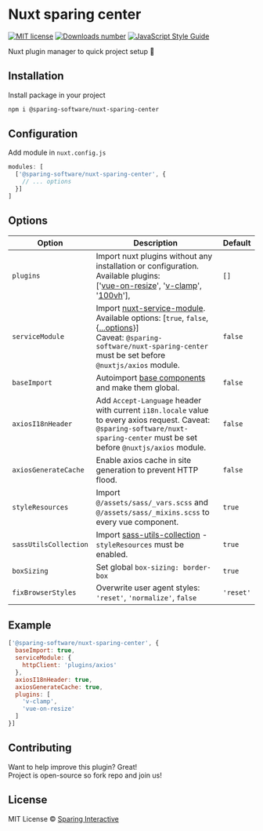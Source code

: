 # Nuxt sparing center

[![MIT license](https://img.shields.io/badge/license-MIT-green.svg)](https://github.com/SparingSoftware/nuxt-sparing-center/blob/master/LICENSE)
[![Downloads number](https://img.shields.io/npm/dt/@sparing-software/nuxt-sparing-center.svg)](https://www.npmjs.com/package/@sparing-software/nuxt-sparing-center)
[![JavaScript Style Guide](https://img.shields.io/badge/code_style-standard-brightgreen.svg)](https://standardjs.com)

Nuxt plugin manager to quick project setup :rocket:

## Installation
Install package in your project 
```bash
npm i @sparing-software/nuxt-sparing-center
```

## Configuration
Add module in `nuxt.config.js`
```js
modules: [
  ['@sparing-software/nuxt-sparing-center', {
    // ... options
  }]
]
```

## Options

| Option                         | Description     | Default |
|--------------------------------|-----------------|---------|
| `plugins`                      | Import nuxt plugins without any installation or configuration. Available plugins: <br> ['[vue-on-resize](https://github.com/SparingSoftware/vue-on-resize)', '[v-clamp](https://github.com/SparingSoftware/v-clamp)', '[100vh](https://github.com/SparingSoftware/100vh)'],  | `[]` |
| `serviceModule`                | Import [nuxt-service-module](https://github.com/SparingSoftware/nuxt-service-module).<br> Available options: [`true`, `false`, {[...options](https://github.com/SparingSoftware/nuxt-service-module#options)}] <br> Caveat: `@sparing-software/nuxt-sparing-center` must be set before `@nuxtjs/axios` module. | `false` |
| `baseImport`                   | Autoimport [base components](https://vuejs.org/v2/style-guide/#Base-component-names-strongly-recommended) and make them global. | `false` |
| `axiosI18nHeader`              | Add `Accept-Language` header with current `i18n.locale` value to every axios request. Caveat: `@sparing-software/nuxt-sparing-center` must be set before `@nuxtjs/axios` module. | `false` |
| `axiosGenerateCache`           | Enable axios cache in site generation to prevent HTTP flood. | `false` |
| `styleResources`               | Import `@/assets/sass/_vars.scss` and `@/assets/sass/_mixins.scss` to every vue component. | `true` |
| `sassUtilsCollection`          | Import [sass-utils-collection](https://github.com/adrianklimek/sass-utils-collection) - `styleResources` must be enabled. | `true` |
| `boxSizing`                    | Set global `box-sizing: border-box` | `true` |
| `fixBrowserStyles`             | Overwrite user agent styles: `'reset'`, `'normalize'`, `false` | `'reset'` |

## Example
```js
['@sparing-software/nuxt-sparing-center', {
  baseImport: true,
  serviceModule: {
    httpClient: 'plugins/axios'
  },
  axiosI18nHeader: true,
  axiosGenerateCache: true,
  plugins: [
    'v-clamp',
    'vue-on-resize'
  ]
}]
```

## Contributing
Want to help improve this plugin? Great!  
Project is open-source so fork repo and join us!

## License
MIT License © [Sparing Interactive](https://github.com/SparingSoftware)
